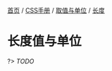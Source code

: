 [首页](/) / [CSS手册](/css-handbook/) / [取值与单位](/css-handbook/value-and-units/) / [长度](/css-handbook/value-and-units/length)

# 长度值与单位

?> _TODO_
